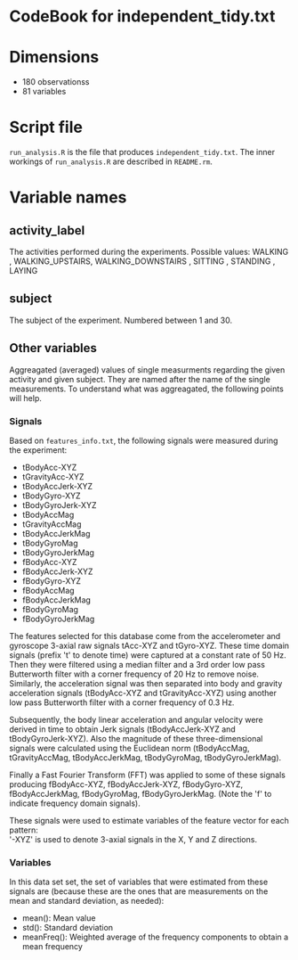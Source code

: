 # CodeBook for independent_tidy.txt

# Dimensions
* 180 observationss
* 81 variables

# Script file
`run_analysis.R` is the file that produces `independent_tidy.txt`. The inner workings of `run_analysis.R` are described in `README.rm`.

# Variable names

## activity_label
The activities performed during the experiments. Possible values: WALKING
, WALKING_UPSTAIRS, WALKING_DOWNSTAIRS
, SITTING
, STANDING
, LAYING

## subject
The subject of the experiment. Numbered between 1 and 30.

## Other variables

Aggreagated (averaged) values of single measurments regarding the given activity and given subject. They are named after the name of the single measurements. To understand what was aggreagated, the following points will help.  

### Signals

Based on `features_info.txt`, the following signals were measured during the experiment:
* tBodyAcc-XYZ
* tGravityAcc-XYZ
* tBodyAccJerk-XYZ
* tBodyGyro-XYZ
* tBodyGyroJerk-XYZ
* tBodyAccMag
* tGravityAccMag
* tBodyAccJerkMag
* tBodyGyroMag
* tBodyGyroJerkMag
* fBodyAcc-XYZ
* fBodyAccJerk-XYZ
* fBodyGyro-XYZ
* fBodyAccMag
* fBodyAccJerkMag
* fBodyGyroMag
* fBodyGyroJerkMag

The features selected for this database come from the accelerometer and gyroscope 3-axial raw signals tAcc-XYZ and tGyro-XYZ. These time domain signals (prefix 't' to denote time) were captured at a constant rate of 50 Hz. Then they were filtered using a median filter and a 3rd order low pass Butterworth filter with a corner frequency of 20 Hz to remove noise. Similarly, the acceleration signal was then separated into body and gravity acceleration signals (tBodyAcc-XYZ and tGravityAcc-XYZ) using another low pass Butterworth filter with a corner frequency of 0.3 Hz. 

Subsequently, the body linear acceleration and angular velocity were derived in time to obtain Jerk signals (tBodyAccJerk-XYZ and tBodyGyroJerk-XYZ). Also the magnitude of these three-dimensional signals were calculated using the Euclidean norm (tBodyAccMag, tGravityAccMag, tBodyAccJerkMag, tBodyGyroMag, tBodyGyroJerkMag). 

Finally a Fast Fourier Transform (FFT) was applied to some of these signals producing fBodyAcc-XYZ, fBodyAccJerk-XYZ, fBodyGyro-XYZ, fBodyAccJerkMag, fBodyGyroMag, fBodyGyroJerkMag. (Note the 'f' to indicate frequency domain signals). 

These signals were used to estimate variables of the feature vector for each pattern:  
'-XYZ' is used to denote 3-axial signals in the X, Y and Z directions.

### Variables

In this data set set, the set of variables that were estimated from these signals are (because these are the ones that are measurements on the mean and standard deviation, as needed):  
* mean(): Mean value
* std(): Standard deviation
* meanFreq(): Weighted average of the frequency components to obtain a mean frequency
